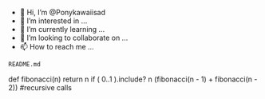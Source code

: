 - 👋 Hi, I’m @Ponykawaiisad
- 👀 I’m interested in ...
- 🌱 I’m currently learning ...
- 💞️ I’m looking to collaborate on ...
- 📫 How to reach me ...

<!---
Ponykawaiisad/Ponykawaiisad is a ✨ special ✨ repository because its `README.md` (this file) appears on your GitHub profile.
You can click the Preview link to take a look at your changes.
--->

    README.md
def fibonacci(n)
  return n if ( 0..1 ).include? n
  (fibonacci(n - 1) + fibonacci(n - 2)) #recursive calls
    

